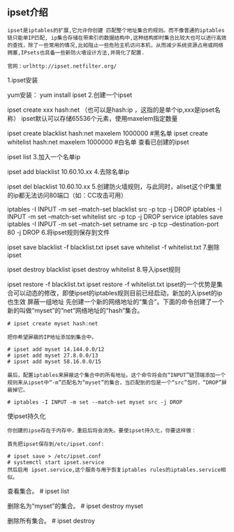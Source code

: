 ipset介绍
---
	ipset是iptables的扩展,它允许你创建 匹配整个地址集合的规则。而不像普通的iptables链只能单IP匹配, ip集合存储在带索引的数据结构中,这种结构即时集合比较大也可以进行高效的查找，除了一些常用的情况,比如阻止一些危险主机访问本机，从而减少系统资源占用或网络拥塞,IPsets也具备一些新防火墙设计方法,并简化了配置.

	官网：urlhttp://ipset.netfilter.org/
1.ipset安装

yum安装： yum install ipset
2.创建一个ipset

ipset create xxx hash:net （也可以是hash:ip ，这指的是单个ip,xxx是ipset名称）
ipset默认可以存储65536个元素，使用maxelem指定数量

ipset create blacklist hash:net maxelem 1000000 #黑名单
ipset create whitelist hash:net maxelem 1000000 #白名单
查看已创建的ipset


ipset list
3.加入一个名单ip

ipset add blacklist 10.60.10.xx
4.去除名单ip

ipset del blacklist 10.60.10.xx
5.创建防火墙规则，与此同时，allset这个IP集里的ip都无法访问80端口（如：CC攻击可用）

iptables -I INPUT -m set –match-set blacklist src -p tcp -j DROP
iptables -I INPUT -m set –match-set whitelist src -p tcp -j DROP
service iptables save
iptables -I INPUT -m set –match-set setname src -p tcp –destination-port 80 -j DROP
6.将ipset规则保存到文件

ipset save blacklist -f blacklist.txt
ipset save whitelist -f whitelist.txt
7.删除ipset

ipset destroy blacklist
ipset destroy whitelist
8.导入ipset规则

ipset restore -f blacklist.txt
ipset restore -f whitelist.txt
ipset的一个优势是集合可以动态的修改，即使ipset的iptables规则目前已经启动，新加的入ipset的ip也生效
屏蔽一组地址
	先创建一个新的网络地址的“集合”。下面的命令创建了一个新的叫做“myset”的“net”网络地址的“hash”集合。

	# ipset create myset hash:net

	把你希望屏蔽的IP地址添加到集合中。

	# ipset add myset 14.144.0.0/12
	# ipset add myset 27.8.0.0/13
	# ipset add myset 58.16.0.0/15

	最后，配置iptables来屏蔽这个集合中的所有地址。这个命令将会向“INPUT”链顶端添加一个规则来从ipset中“-m”匹配名为“myset”的集合，当匹配到的包是一个“src”包时，“DROP”屏蔽掉它。

	# iptables -I INPUT -m set --match-set myset src -j DROP

使ipset持久化

	你创建的ipse存在于内存中，重启后将会消失。要使ipset持久化，你要这样做：

	首先把ipset保存到/etc/ipset.conf:

	# ipset save > /etc/ipset.conf
	# systemctl start ipset.service
	然后启用 ipset.service,这个服务与用于恢复iptables rules的iptables.service相似。

查看集合。
	# ipset list

删除名为“myset”的集合。
	# ipset destroy myset

删除所有集合。
	# ipset destroy
